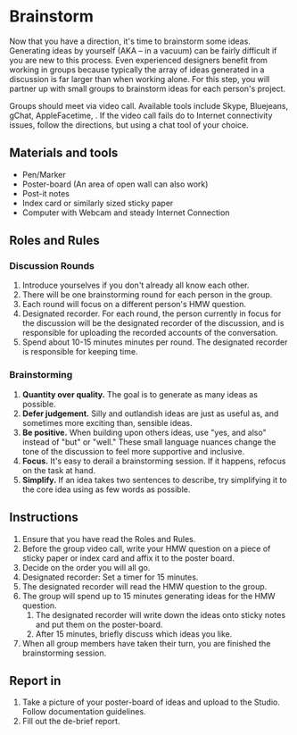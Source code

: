 # Brainstorm

Now that you have a direction, it's time to brainstorm some ideas. Generating ideas by yourself \(AKA – in a vacuum\) can be fairly difficult if you are new to this process. Even experienced designers benefit from working in groups because typically the array of ideas generated in a discussion is far larger than when working alone. For this step, you will partner up with small groups to brainstorm ideas for each person's project.

Groups should meet via video call. Available tools include Skype, Bluejeans, gChat, AppleFacetime, . If the video call fails do to Internet connectivity issues, follow the directions, but using a chat tool of your choice.

## Materials and tools

* Pen/Marker
* Poster-board \(An area of open wall can also work\)
* Post-it notes
* Index card or similarly sized sticky paper
* Computer with Webcam and steady Internet Connection

## **Roles and Rules**

### Discussion Rounds

1. Introduce yourselves if you don't already all know each other.
2. There will be one brainstorming round for each person in the group.
3. Each round will focus on a different person's HMW question.
4. Designated recorder. For each round, the person currently in focus for the discussion will be the designated recorder of the discussion, and is responsible for uploading the recorded accounts of the conversation.
5. Spend about 10-15 minutes minutes per round. The designated recorder is responsible for keeping time.

### Brainstorming

1. **Quantity over quality.** The goal is to generate as many ideas as possible.
2. **Defer judgement.** Silly and outlandish ideas are just as useful as, and sometimes more exciting than, sensible ideas.
3. **Be positive.** When building upon others ideas, use "yes, and also" instead of "but" or "well." These small language nuances change the tone of the discussion to feel more supportive and inclusive.
4. **Focus.** It's easy to derail a brainstorming session. If it happens, refocus on the task at hand.
5. **Simplify.** If an idea takes two sentences to describe, try simplifying it to the core idea using as few words as possible.

## Instructions

1. Ensure that you have read the Roles and Rules.
2. Before the group video call, write your HMW question on a piece of sticky paper or index card and affix it to the poster board.
3. Decide on the order you will all go. 
4. Designated recorder: Set a timer for 15 minutes. 
5. The designated recorder will read the HMW question to the group.
6. The group will spend up to 15 minutes generating ideas for the HMW question.
   1. The designated recorder will write down the ideas onto sticky notes and put them on the poster-board.
   2. After 15 minutes, briefly discuss which ideas you like.
7. When all group members have taken their turn, you are finished the brainstorming session.

## Report in

1. Take a picture of your poster-board of ideas and upload to the Studio. Follow documentation guidelines.
2. Fill out the de-brief report.



